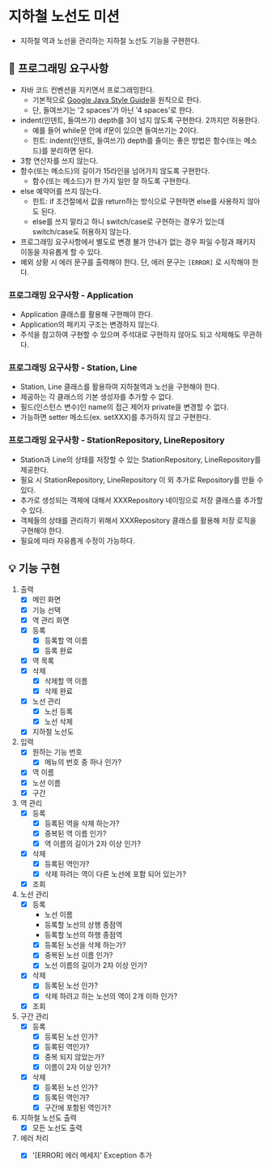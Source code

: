 # 지하철 노선도 미션
- 지하철 역과 노선을 관리하는 지하철 노선도 기능을 구현한다.

## 🎱 프로그래밍 요구사항
- 자바 코드 컨벤션을 지키면서 프로그래밍한다.
  - 기본적으로 [Google Java Style Guide](https://google.github.io/styleguide/javaguide.html)을 원칙으로 한다.
  - 단, 들여쓰기는 '2 spaces'가 아닌 '4 spaces'로 한다.
- indent(인덴트, 들여쓰기) depth를 3이 넘지 않도록 구현한다. 2까지만 허용한다.
  - 예를 들어 while문 안에 if문이 있으면 들여쓰기는 2이다.
  - 힌트: indent(인덴트, 들여쓰기) depth를 줄이는 좋은 방법은 함수(또는 메소드)를 분리하면 된다.
- 3항 연산자를 쓰지 않는다.
- 함수(또는 메소드)의 길이가 15라인을 넘어가지 않도록 구현한다.
  - 함수(또는 메소드)가 한 가지 일만 잘 하도록 구현한다.
- else 예약어를 쓰지 않는다.
  - 힌트: if 조건절에서 값을 return하는 방식으로 구현하면 else를 사용하지 않아도 된다.
  - else를 쓰지 말라고 하니 switch/case로 구현하는 경우가 있는데 switch/case도 허용하지 않는다.
- 프로그래밍 요구사항에서 별도로 변경 불가 안내가 없는 경우 파일 수정과 패키지 이동을 자유롭게 할 수 있다.
- 예외 상황 시 에러 문구를 출력해야 한다. 단, 에러 문구는 `[ERROR]` 로 시작해야 한다.

### 프로그래밍 요구사항 - Application
- Application 클래스를 활용해 구현해야 한다.
- Application의 패키지 구조는 변경하지 않는다.
- 주석을 참고하여 구현할 수 있으며 주석대로 구현하지 않아도 되고 삭제해도 무관하다. 

### 프로그래밍 요구사항 - Station, Line
- Station, Line 클래스를 활용하여 지하철역과 노선을 구현해야 한다.
- 제공하는 각 클래스의 기본 생성자를 추가할 수 없다.
- 필드(인스턴스 변수)인 name의 접근 제어자 private을 변경할 수 없다.
- 가능하면 setter 메소드(ex. setXXX)를 추가하지 않고 구현한다.

### 프로그래밍 요구사항 - StationRepository, LineRepository
- Station과 Line의 상태를 저장할 수 있는 StationRepository, LineRepository를 제공한다.
- 필요 시 StationRepository, LineRepository 이 외 추가로 Repository를 만들 수 있다.
- 추가로 생성되는 객체에 대해서 XXXRepository 네이밍으로 저장 클래스를 추가할 수 있다.
- 객체들의 상태를 관리하기 위해서 XXXRepository 클래스를 활용해 저장 로직을 구현해야 한다.
- 필요에 따라 자유롭게 수정이 가능하다.

## 💡 기능 구현
1. 출력
    - [X] 메인 화면
    - [X] 기능 선택
    - [X] 역 관리 화면
    - [X] 등록
        - [X] 등록할 역 이름
        - [X] 등록 완료
    - [X] 역 목록
    - [X] 삭제
        - [X] 삭제할 역 이름
        - [X] 삭제 완료
    - [X] 노선 관리
        - [X] 노선 등록
        - [X] 노선 삭제
    - [X] 지하철 노선도

2. 입력
    - [X] 원하는 기능 번호
        - [X] 메뉴의 번호 중 하나 인가?
    - [X] 역 이름
    - [X] 노선 이름
    - [X] 구간
        
3. 역 관리
    - [X] 등록
        - [X] 등록된 역을 삭제 하는가?
        - [X] 중복된 역 이름 인가?
        - [X] 역 이름의 길이가 2자 이상 인가?
    - [X] 삭제
        - [X] 등록된 역인가?
        - [X] 삭제 하려는 역이 다른 노선에 포함 되어 있는가?
    - [X] 조회

4. 노선 관리
    - [X] 등록
        - 노선 이름
        - 등록할 노선의 상행 종점역
        - 등록할 노선의 하행 종점역
        - [X] 등록된 노선을 삭제 하는가?
        - [X] 중복된 노선 이름 인가?
        - [X] 노선 이름의 길이가 2자 이상 인가?
    - [X] 삭제
        - [X] 등록된 노선 인가?
        - [X] 삭제 하려고 하는 노선의 역이 2개 이하 인가?
    - [X] 조회
    
5. 구간 관리
    - [X] 등록
        - [X] 등록된 노선 인가?
        - [X] 등록된 역인가?
        - [X] 중복 되지 않았는가?
        - [X] 이름이 2자 이상 인가?
    - [X] 삭제
        - [X] 등록된 노선 인가?
        - [X] 등록된 역인가?
        - [X] 구간에 포함된 역인가?
    
6. 지하철 노선도 출력
    - [X] 모든 노선도 출력
    
7. 에러 처리
    - [X] '[ERROR] 에러 메세지' Exception 추가
    